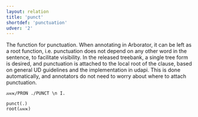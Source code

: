```yaml
---
layout: relation
title: 'punct'
shortdef: 'punctuation'
udver: '2'
---
```


The function for punctuation. When annotating in Arborator, it can be left as a root function, i.e. punctuation does not depend on any other word in the sentence, to facilitate visibility. In the released treebank, a single tree form is desired, and punctuation is attached to the local root of the clause, based on general UD guidelines and the implementation in udapi. This is done automatically, and annotators do not need to worry about where to attach punctuation.

~~~ sdparse
ⲁⲛⲟⲕ/PRON ./PUNCT \n I.

punct(.)
root(ⲁⲛⲟⲕ) 
~~~

<!-- Interlanguage links updated Ne 5. května 2024, 18:21:46 CEST -->
